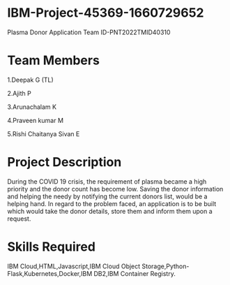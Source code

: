 # IBM-Project-45369-1660729652
Plasma Donor Application                         Team ID-PNT2022TMID40310

# Team Members
1.Deepak G (TL)

2.Ajith P

3.Arunachalam K

4.Praveen kumar M

5.Rishi Chaitanya Sivan E

# Project Description
During the COVID 19 crisis, the requirement of plasma became a high priority and the donor count has become low. Saving the donor information and helping the needy by notifying the current donors list, would be a helping hand. In regard to the problem faced, an application is to be built which would take the donor details, store them and inform them upon a request.
# Skills Required
IBM Cloud,HTML,Javascript,IBM Cloud Object Storage,Python-Flask,Kubernetes,Docker,IBM DB2,IBM Container Registry.
